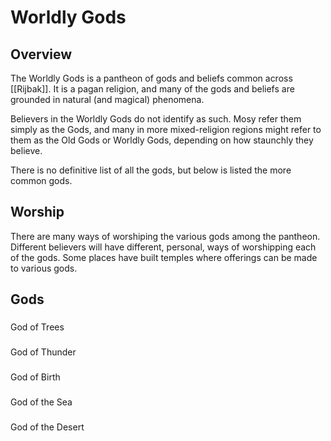 # Worldly Gods

## Overview
The Worldly Gods is a pantheon of gods and beliefs common across [[Rijbak]]. It is a pagan religion, and many of the gods and beliefs are grounded in natural (and magical) phenomena.

Believers in the Worldly Gods do not identify as such. Mosy refer them simply as the Gods, and many in more mixed-religion regions might refer to them as the Old Gods or Worldly Gods, depending on how staunchly they believe.

There is no definitive list of all the gods, but below is listed the more common gods.

## Worship
There are many ways of worshiping the various gods among the pantheon. Different believers will have different, personal, ways of worshipping each of the gods. Some places have built temples where offerings can be made to various gods.

## Gods
### 
God of Trees
### 
God of Thunder
### 
God of Birth
### 
God of the Sea
### 
God of the Desert
### 
